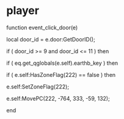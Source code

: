 # player





function event_click_door(e)

local door_id = e.door:GetDoorID();


if ( door_id >= 9 and door_id <= 11 ) then




if ( eq.get_qglobals(e.self).earthb_key ) then



if ( e.self:HasZoneFlag(222) == false ) then




e.self:SetZoneFlag(222);





e.self:MovePC(222, -764, 333, -59, 132);

end